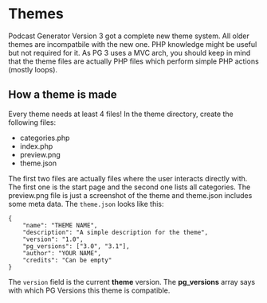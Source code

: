 # Themes
Podcast Generator Version 3 got a complete new theme system. All older themes are incompatbile with the new one.
PHP knowledge might be useful but not required for it.
As PG 3 uses a MVC arch, you should keep in mind that the theme files are actually PHP files which perform simple PHP actions (mostly loops).

## How a theme is made
Every theme needs at least 4 files!
In the theme directory, create the following files:
* categories.php
* index.php
* preview.png
* theme.json

The first two files are actually files where the user interacts directly with. The first one is the start page and the second one lists all categories.
The preview.png file is just a screenshot of the theme and theme.json includes some meta data.
The `theme.json` looks like this:
```
{
    "name": "THEME NAME",
    "description": "A simple description for the theme",
    "version": "1.0",
    "pg_versions": ["3.0", "3.1"],
    "author": "YOUR NAME",
    "credits": "Can be empty"
}
```
The `version` field is the current **theme** version. The **pg_versions** array says with which PG Versions this theme is compatible.